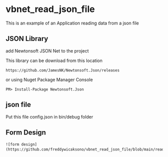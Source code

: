 # vbnet_read_json_file
This is an example of an Application reading data from a json file

## JSON Library
add Newtonsoft JSON Net to the project

This library can be download from this location

    https://github.com/JamesNK/Newtonsoft.Json/releases
    
  or using Nuget Package Manager Console
    
    PM> Install-Package Newtonsoft.Json 
    
## json file
Put this file config.json in bin/debug folder

## Form Design

    ![form design](https://github.com/freddywicaksono/vbnet_read_json_file/blob/main/read_json_file_form.JPG)
